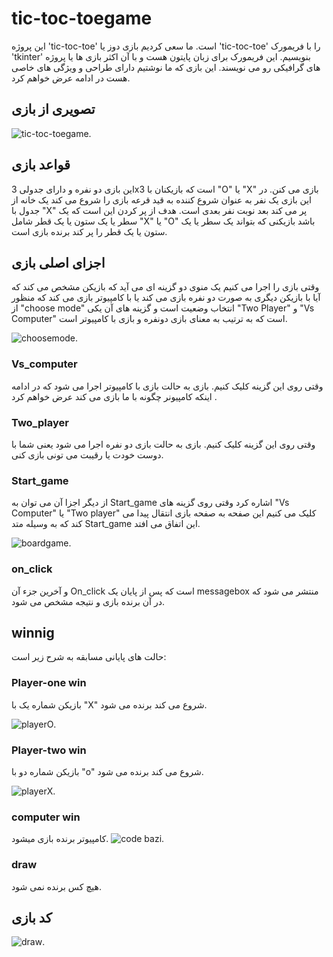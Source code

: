 # tic-toc-toegame 
این پروژه 'tic-toc-toe' است. ما سعی کردیم بازی دوز یا 'tic-toc-toe' را با فریمورک 'tkinter' بنویسیم. این فریمورک برای زبان پایتون هست و با آن اکثر بازی ها یا پروژه های گرافیکی رو می نویسند. این بازی که ما نوشتیم دارای طراحی و ویژگی های خاصی هست در ادامه عرض خواهم کرد.
## تصویری از بازی
![tic-toc-toegame](https://github.com/amirhoprogrammer/tic-toc-toegame/blob/main/%D9%BE%D8%B1%D9%88%DA%98%D9%87%20%D9%86%D9%87%D8%A7%DB%8C%DB%8C/unnamed.png).
## قواعد بازی
این بازی دو نفره و دارای جدولی 3x3 است که بازیکنان با "O" یا "X" بازی می کنن. در این بازی یک نفر به عنوان شروع کننده به قید قرعه بازی را شروع می کند یک خانه از جدول با "X" پر می کند بعد نوبت نفر بعدی است. هدف از پر کردن این است که یک سطر یا یک ستون یا یک قطر شامل "X" یا "O" باشد بازیکنی که بتواند یک سطر یا یک ستون یا یک قطر را پر کند برنده بازی است.
## اجزای اصلی بازی
وقتی بازی را اجرا می کنیم یک منوی دو گزینه ای می آید که بازیکن مشخص می کند که آیا با بازیکن دیگری به صورت دو نفره بازی می کند یا با کامپیوتر بازی می کند که منظور از "choose mode" انتخاب وضعیت است و گزینه های آن یکی          "Two Player" و "Vs Computer" است که به ترتیب به معنای بازی دونفره و بازی با کامپیوتر است. 

![choosemode](https://github.com/amirhoprogrammer/tic-toc-toegame/blob/main/%D9%BE%D8%B1%D9%88%DA%98%D9%87%20%D9%86%D9%87%D8%A7%DB%8C%DB%8C/choosemode.png).
### Vs_computer
وقتی روی این گزینه کلیک کنیم. بازی به حالت بازی با کامپیوتر اجرا می شود که در ادامه اینکه کامپیونر چگونه با ما بازی می کند عرض خواهم کرد .
### Two_player
وقتی روی این گزینه کلیک کنیم. بازی به حالت بازی دو نفره اجرا می شود یعنی شما با دوست خودت یا رقیبت می تونی بازی کنی.
### Start_game 
از دیگر اجزا آن می توان به Start_game اشاره کرد وقتی روی گزینه های "Vs Computer" یا "Two player" کلیک می کنیم این صفحه به صفحه بازی انتقال پیدا می کند که به وسیله متد Start_game این اتفاق می افتد.

![boardgame](https://github.com/amirhoprogrammer/tic-toc-toegame/blob/main/%D9%BE%D8%B1%D9%88%DA%98%D9%87%20%D9%86%D9%87%D8%A7%DB%8C%DB%8C/boardgame.png).
### on_click
و آخرین جزء آن On_click است که پس از پایان یک messagebox منتشر می شود که در آن برنده بازی و نتیجه مشخص می شود.
## winnig
حالت های پایانی مسابقه به شرح زیر است:
### Player-one win
بازیکن شماره یک با "X" شروع می کند برنده می شود.

![playerO](https://github.com/amirhoprogrammer/tic-toc-toegame/blob/main/%D9%BE%D8%B1%D9%88%DA%98%D9%87%20%D9%86%D9%87%D8%A7%DB%8C%DB%8C/player%20O.png).
### Player-two win
بازیکن شماره دو با "o" شروع می کند برنده می شود.

![playerX](https://github.com/amirhoprogrammer/tic-toc-toegame/blob/main/%D9%BE%D8%B1%D9%88%DA%98%D9%87%20%D9%86%D9%87%D8%A7%DB%8C%DB%8C/player%20X.png).
### computer win
کامپیوتر برنده بازی میشود.
![code bazi](https://github.com/amirhoprogrammer/tic-toc-toegame/blob/main/%D9%BE%D8%B1%D9%88%DA%98%D9%87%20%D9%86%D9%87%D8%A7%DB%8C%DB%8C/bandicam%202024-03-25%2017-58-28-997.jpg).
### draw
هیچ کس برنده نمی شود.
## کد بازی
![draw](https://github.com/amirhoprogrammer/tic-toc-toegame/blob/main/%D9%BE%D8%B1%D9%88%DA%98%D9%87%20%D9%86%D9%87%D8%A7%DB%8C%DB%8C/draw.png).


